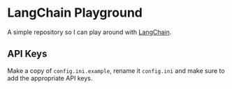 # LangChain Playground

A simple repository so I can play around with [LangChain](https://github.com/hwchase17/langchain).

## API Keys

Make a copy of `config.ini.example`, rename it `config.ini` and make sure to add the appropriate API keys.
